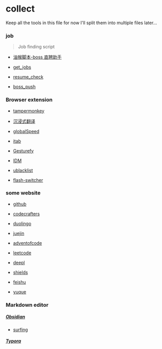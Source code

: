 # collect

Keep all the tools in this file for now
I'll split them into multiple files later...

### job

> Job finding script

- [油猴脚本-boss 直聘助手](https://greasyfork.org/zh-CN/scripts/491340-boss%E7%9B%B4%E8%81%98%E5%8A%A9%E6%89%8B)

- [get_jobs](https://github.com/loks666/get_jobs)

- [resume_check](https://greasyfork.org/zh-CN/scripts/421425-resume-check)

- [boss_push](https://github.com/yongjiu8/boss_push)

### Browser extension

- [tampermonkey](https://www.tampermonkey.net/index.php)

- [沉浸式翻译](https://immersivetranslate.com/zh-Hans/)

- [globalSpeed](https://github.com/polywock/globalSpeed)

- [itab](https://www.itab.link/)

- [Gesturefy](https://github.com/Robbendebiene/Gesturefy)

- [IDM](https://www.internetdownloadmanager.com/)

- [ublacklist](https://iorate.github.io/ublacklist/docs/getting-started)

- [flash-switcher](https://github.com/codeartx/flash-switcher)

### some website

- [github](https://github.com/)

- [codecrafters](https://app.codecrafters.io/)

- [duolingo](http://www.duolingo.cn/)

- [juejin](https://juejin.cn/)

- [adventofcode](https://adventofcode.com/)

- [leetcode](https://leetcode.cn/)

- [deepl](https://www.deepl.com/zh/translator)

- [shields](https://shields.io)

- [feishu](https://www.feishu.cn/)

- [yuque](https://www.yuque.com/)

### Markdown editor

##### [Obsidian](https://obsidian.md/)

- [surfing](https://github.com/PKM-er/Obsidian-Surfing)

##### [Typora](https://typora.io/)
